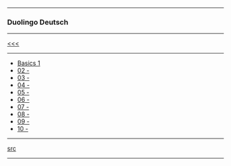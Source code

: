 
---

### Duolingo Deutsch

---

[<<<](https://github.com/ttltrk/ELSE/blob/master/LAN/DUOLINGO.MD)

---

* <a href="https://github.com/ttltrk/ELSE/blob/master/LAN/GER/01/BASICS1.MD">Basics 1</a>
* <a href="">02 -</a>
* <a href="">03 -</a>
* <a href="">04 -</a>
* <a href="">05 -</a>
* <a href="">06 -</a>
* <a href="">07 -</a>
* <a href="">08 -</a>
* <a href="">09 -</a>
* <a href="">10 -</a>

---

[src](https://www.duolingo.com/)

---
